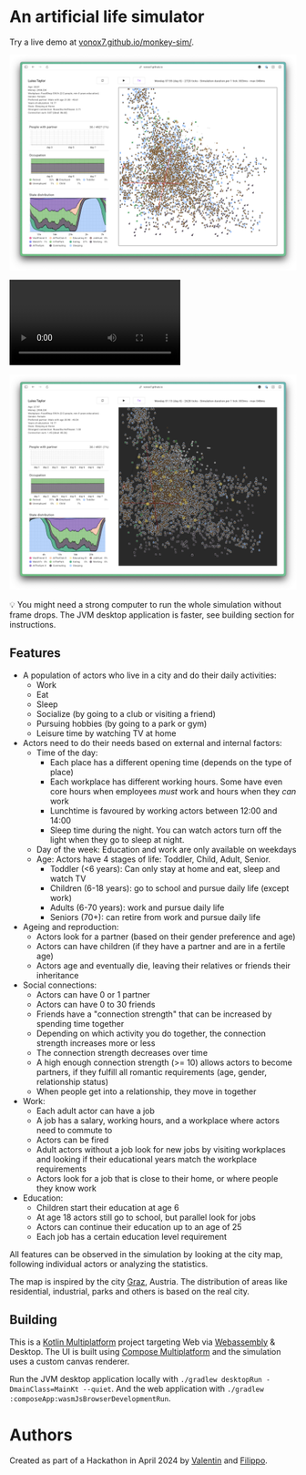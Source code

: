 # An artificial life simulator

Try a live demo at [vonox7.github.io/monkey-sim/](https://vonox7.github.io/monkey-sim/).

![Screenshot of the simulator's web interface](/static/screenshot-1.png)

<video alt="Short video demo of the application" src="/static/demo.mp4" controls="controls" style="max-width: 730px;"></video>

![Nighttime view of simulator](/static/screenshot-2.png)

💡 You might need a strong computer to run the whole simulation without frame drops. The JVM desktop application is faster, see building
section for instructions.

## Features

- A population of actors who live in a city and do their daily activities:
  - Work
  - Eat
  - Sleep
  - Socialize (by going to a club or visiting a friend)
  - Pursuing hobbies (by going to a park or gym)
  - Leisure time by watching TV at home
- Actors need to do their needs based on external and internal factors:
  - Time of the day:
    - Each place has a different opening time (depends on the type of place)
    - Each workplace has different working hours. Some have even core hours when employees _must_ work and hours when they
      _can_ work
    - Lunchtime is favoured by working actors between 12:00 and 14:00
    - Sleep time during the night. You can watch actors turn off the light when they go to sleep at night.
  - Day of the week: Education and work are only available on weekdays
  - Age: Actors have 4 stages of life: Toddler, Child, Adult, Senior.
    - Toddler (<6 years): Can only stay at home and eat, sleep and watch TV
    - Children (6-18 years): go to school and pursue daily life (except work)
    - Adults (6-70 years): work and pursue daily life
    - Seniors (70+): can retire from work and pursue daily life
- Ageing and reproduction:
  - Actors look for a partner (based on their gender preference and age)
  - Actors can have children (if they have a partner and are in a fertile age)
  - Actors age and eventually die, leaving their relatives or friends their inheritance
- Social connections:
  - Actors can have 0 or 1 partner
  - Actors can have 0 to 30 friends
  - Friends have a "connection strength" that can be increased by spending time together
  - Depending on which activity you do together, the connection strength increases more or less
  - The connection strength decreases over time
  - A high enough connection strength (>= 10) allows actors to become partners, if they fulfill all romantic
    requirements (age, gender, relationship status)
  - When people get into a relationship, they move in together
- Work:
  - Each adult actor can have a job
  - A job has a salary, working hours, and a workplace where actors need to commute to
  - Actors can be fired
  - Adult actors without a job look for new jobs by visiting workplaces and looking if their educational years match the
    workplace requirements
  - Actors look for a job that is close to their home, or where people they know work
- Education:
  - Children start their education at age 6
  - At age 18 actors still go to school, but parallel look for jobs
  - Actors can continue their education up to an age of 25
  - Each job has a certain education level requirement

All features can be observed in the simulation by looking at the city map, following individual actors or analyzing the
statistics.

The map is inspired by the city [Graz](https://wikipedia.org/wiki/Graz), Austria.
The distribution of areas like residential, industrial, parks and others is based on the real city.

## Building

This is a [Kotlin Multiplatform](https://www.jetbrains.com/help/kotlin-multiplatform-dev/get-started.html) project
targeting Web via [Webassembly](https://kotl.in/wasm/) & Desktop.
The UI is built using [Compose Multiplatform](https://github.com/JetBrains/compose-multiplatform/#compose-multiplatform) and
the simulation uses a custom canvas renderer.

Run the JVM desktop application locally with `./gradlew desktopRun -DmainClass=MainKt --quiet`.
And the web application with `./gradlew :composeApp:wasmJsBrowserDevelopmentRun`.

# Authors

Created as part of a Hackathon in April 2024 by [Valentin](https://github.com/vonox7)
and [Filippo](https://filippo-orru.com).